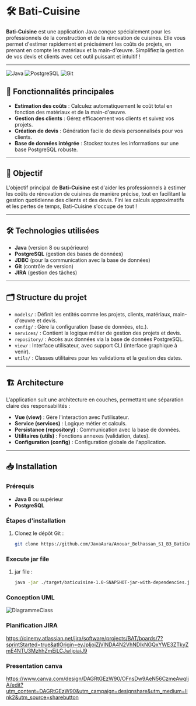 # 🛠️ Bati-Cuisine

**Bati-Cuisine** est une application Java conçue spécialement pour les professionnels de la construction et de la rénovation de cuisines. Elle vous permet d'estimer rapidement et précisément les coûts de projets, en prenant en compte les matériaux et la main-d'œuvre. Simplifiez la gestion de vos devis et clients avec cet outil puissant et intuitif !

---

![Java](https://img.shields.io/badge/Java-8%2B-blue) ![PostgreSQL](https://img.shields.io/badge/PostgreSQL-Database-blue) ![Git](https://img.shields.io/badge/Git-Version--Control-yellowgreen)

## 🚀 Fonctionnalités principales
- **Estimation des coûts** : Calculez automatiquement le coût total en fonction des matériaux et de la main-d'œuvre.
- **Gestion des clients** : Gérez efficacement vos clients et suivez vos projets.
- **Création de devis** : Génération facile de devis personnalisés pour vos clients.
- **Base de données intégrée** : Stockez toutes les informations sur une base PostgreSQL robuste.
  
---

## 🎯 Objectif
L'objectif principal de **Bati-Cuisine** est d'aider les professionnels à estimer les coûts de rénovation de cuisines de manière précise, tout en facilitant la gestion quotidienne des clients et des devis. Fini les calculs approximatifs et les pertes de temps, Bati-Cuisine s'occupe de tout !

---

## 🛠️ Technologies utilisées
- **Java** (version 8 ou supérieure)
- **PostgreSQL** (gestion des bases de données)
- **JDBC** (pour la communication avec la base de données)
- **Git** (contrôle de version)
- **JIRA** (gestion des tâches)

---

## 🗂️ Structure du projet

- `models/` : Définit les entités comme les projets, clients, matériaux, main-d'œuvre et devis.
- `config/` : Gère la configuration (base de données, etc.).
- `services/` : Contient la logique métier de gestion des projets et devis.
- `repository/` : Accès aux données via la base de données PostgreSQL.
- `view/` : Interface utilisateur, avec support CLI (interface graphique à venir).
- `utils/` : Classes utilitaires pour les validations et la gestion des dates.

---

## 🏗️ Architecture

L'application suit une architecture en couches, permettant une séparation claire des responsabilités :
- **Vue (view)** : Gère l'interaction avec l'utilisateur.
- **Service (services)** : Logique métier et calculs.
- **Persistance (repository)** : Communication avec la base de données.
- **Utilitaires (utils)** : Fonctions annexes (validation, dates).
- **Configuration (config)** : Configuration globale de l'application.

---

## 📥 Installation

### Prérequis
- **Java 8** ou supérieur
- **PostgreSQL**

### Étapes d'installation
1. Clonez le dépôt Git :
   ```bash
   git clone https://github.com/JavaAura/Anouar_Belhassan_S1_B3_BatiCuisine.git
### Execute jar file
1. jar file :
   ```bash
   java -jar ./target/baticuisine-1.0-SNAPSHOT-jar-with-dependencies.jar

### Conception UML
![DiagrammeClass](https://github.com/user-attachments/assets/824b8cbb-04d8-4f9d-bb7b-d259719c80dc)

### Planification JIRA
https://cinemy.atlassian.net/jira/software/projects/BAT/boards/7?sprintStarted=true&atlOrigin=eyJpIjoiZjVlNDA4N2VhNDlkNGQxYWE3ZTkyZmE4NTU3MzhhZmEiLCJwIjoiaiJ9

### Presentation canva
https://www.canva.com/design/DAGRtGEzW90/OFnsDw9AeN56CzmeAwqIjA/edit?utm_content=DAGRtGEzW90&utm_campaign=designshare&utm_medium=link2&utm_source=sharebutton
